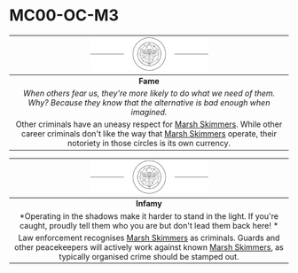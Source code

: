 # MC00-OC-M3

| <img src="../images/card-icons/marsh-skimmers.png" height="60" /> |
|:---:|
| **Fame** |
| *When others fear us, they're more likely to do what we need of them. Why? Because they know that the alternative is bad enough when imagined.* |
| Other criminals have an uneasy respect for [Marsh Skimmers](../organisations/criminals/marsh-skimmers.md). While other career criminals don't like the way that [Marsh Skimmers](../organisations/criminals/marsh-skimmers.md) operate, their notoriety in those circles is its own currency. |

| <img src="../images/card-icons/marsh-skimmers.png" height="60" /> |
|:---:|
| **Infamy** |
| *Operating in the shadows make it harder to stand in the light. If you're caught, proudly tell them who you are but don't lead them back here! * |
| Law enforcement recognises [Marsh Skimmers](../organisations/criminals/marsh-skimmers.md) as criminals. Guards and other peacekeepers will actively work against known [Marsh Skimmers](../organisations/criminals/marsh-skimmers.md), as typically organised crime should be stamped out. |
